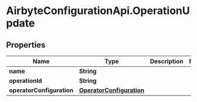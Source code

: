# AirbyteConfigurationApi.OperationUpdate

## Properties

Name | Type | Description | Notes
------------ | ------------- | ------------- | -------------
**name** | **String** |  | 
**operationId** | **String** |  | 
**operatorConfiguration** | [**OperatorConfiguration**](OperatorConfiguration.md) |  | 


